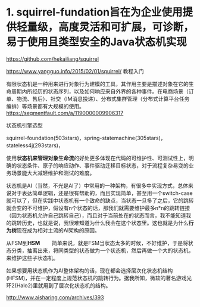 # 1. squirrel-fundation旨在为企业使用提供轻量级，高度灵活和可扩展，可诊断，易于使用且类型安全的Java状态机实现

https://github.com/hekailiang/squirrel




https://www.yangguo.info/2015/02/01/squirrel/ 教程入门

有限状态机是一种用来进行对象行为建模的工具，其作用主要是描述对象在它的生命周期内所经历的状态序列，以及如何响应来自外界的各种事件。在电商场景（订单、物流、售后）、社交（IM消息投递）、分布式集群管理（分布式计算平台任务编排）等场景都有大规模的使用。
https://segmentfault.com/a/1190000009906317

状态机引擎选型


squirrel-foundation(503stars)，spring-statemachine(305stars)，stateless4j(293stars)，




使用**状态机来管理对象生命流**的好处更多体现在代码的可维护性、可测试性上，明确的状态条件、原子的响应动作、事件驱动迁移目标状态，对于流程复杂易变的业务场景能大大减轻维护和测试的难度。


状态机是AI（当然，不光是AI了）中常用的一种架构，有很多中实现方式，总体来说对于表达简单逻辑，还是很有帮助的，而且实现简单，甚至用一个switch-case就可以了，但在实践中状态机有一个致命的缺点，当状态一旦多了之后，它的跳转就会变的不可维护，假设有n个状态的话，那我们就需要维护最多n*n的跳转链接（因为状态机允许自己跳转自己），而且对于当前处在的状态而言，我不能知道我的跳转历史，也就是说，我很难知道为什么我会在这个状态里。这也就是为什么**行为树**现在成为相对主流的AI架构的原因。

从FSM到**HSM**
　　简单来说，就是FSM当状态太多的时候，不好维护，于是将状态分类，抽离出来，将同类型的状态做为一个状态机，然后再做一个大的状态机，来维护这些子状态机。


如果想要用状态机作为AI整体架构的话，现在都会选择层次化状态机结构(HFSM)，并在一定程度上规范状态机的跳转行为。据我所知，微软的著名游戏光环2(Halo2)里就用到了层次化状态机的结构。

http://www.aisharing.com/archives/393





























































